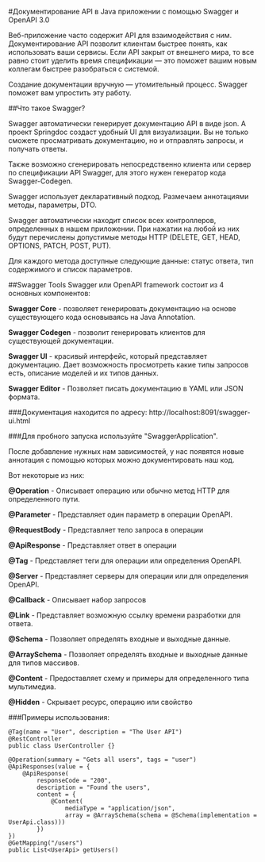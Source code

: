 #Документирование API в Java приложении с помощью Swagger и OpenAPI 3.0

Веб-приложение часто содержит API для взаимодействия с ним. Документирование API позволит клиентам быстрее понять, как использовать ваши сервисы. Если API закрыт от внешнего мира, то все равно стоит уделить время спецификации — это поможет вашим новым коллегам быстрее разобраться с системой.

Создание документации вручную — утомительный процесс. Swagger поможет вам упростить эту работу.

##Что такое Swagger?

Swagger автоматически генерирует документацию API в виде json. А проект Springdoc создаст удобный UI для визуализации. Вы не только сможете просматривать документацию, но и отправлять запросы, и получать ответы.

Также возможно сгенерировать непосредственно клиента или сервер по спецификации API Swagger, для этого нужен генератор кода Swagger-Codegen.

Swagger использует декларативный подход. Размечаем аннотациями методы, параметры, DTO.

Swagger автоматически находит список всех контроллеров, определенных в нашем приложении. При нажатии на любой из них будут перечислены допустимые методы HTTP (DELETE, GET, HEAD, OPTIONS, PATCH, POST, PUT).

Для каждого метода доступные следующие данные: статус ответа, тип содержимого и список параметров.

##Swagger Tools
Swagger или OpenAPI framework состоит из 4 основных компонентов:

**Swagger Core** - позволяет генерировать документацию на основе существующего кода основываясь на Java Annotation.

**Swagger Codegen** - позволит генерировать клиентов для существующей документации.

**Swagger UI** - красивый интерфейс, который представляет документацию. Дает возможность просмотреть какие типы запросов есть, описание моделей и их типов данных.

**Swagger Editor** - Позволяет писать документацию в YAML или JSON формата.

###Документация находится по адресу: http://localhost:8091/swagger-ui.html

###Для пробного запуска используйте "SwaggerApplication".

После добавление нужных нам зависимостей, у нас появятся новые аннотация с помощью которых можно документировать наш код.

Вот некоторые из них:

**@Operation** - Описывает операцию или обычно метод HTTP для определенного пути.

**@Parameter** - Представляет один параметр в операции OpenAPI.

**@RequestBody** - Представляет тело запроса в операции

**@ApiResponse** - Представляет ответ в операции

**@Tag** - Представляет теги для операции или определения OpenAPI.

**@Server** - Представляет серверы для операции или для определения OpenAPI.

**@Callback** - Описывает набор запросов

**@Link** - Представляет возможную ссылку времени разработки для ответа.

**@Schema** - Позволяет определять входные и выходные данные.

**@ArraySchema** - Позволяет определять входные и выходные данные для типов массивов.

**@Content** - Предоставляет схему и примеры для определенного типа мультимедиа.

**@Hidden** - Скрывает ресурс, операцию или свойство

###Примеры использования:

````
@Tag(name = "User", description = "The User API")
@RestController
public class UserController {}
````

````
@Operation(summary = "Gets all users", tags = "user")
@ApiResponses(value = {
    @ApiResponse(
        responseCode = "200",
        description = "Found the users",
        content = {
            @Content(
                mediaType = "application/json",
                array = @ArraySchema(schema = @Schema(implementation = UserApi.class)))
        })
})
@GetMapping("/users")
public List<UserApi> getUsers()
````